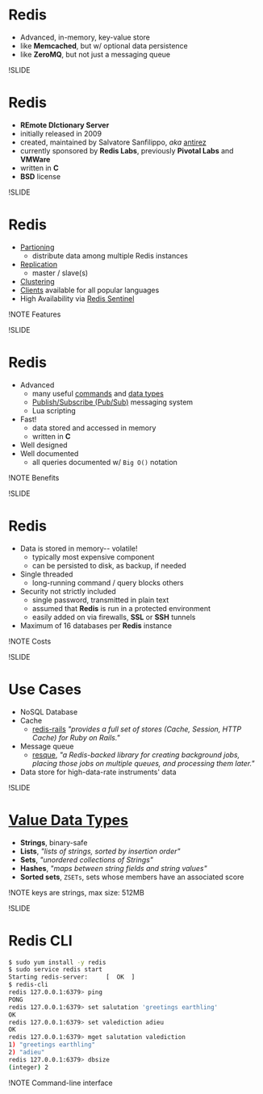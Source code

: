 
# Redis

<!--What is Redis-->

- Advanced, in-memory, key-value store
- like **Memcached**, but w/ optional data persistence
- like **ZeroMQ**, but not just a messaging queue

!SLIDE

# Redis

- **REmote DIctionary Server**
- initially released in 2009
- created, maintained by Salvatore Sanfilippo, *aka* [antirez](http://antirez.com/latest/0)
- currently sponsored by **Redis Labs**, previously **Pivotal Labs** and **VMWare**
- written in **C**
- **BSD** license
<!--About-->

!SLIDE

# Redis

- [Partioning](http://redis.io/topics/partitioning)
  - distribute data among multiple Redis instances
- [Replication](http://redis.io/topics/replication)
  - master / slave(s)
- [Clustering](http://redis.io/topics/cluster-tutorial)
- [Clients](http://redis.io/clients) available for all popular languages
- High Availability via [Redis Sentinel](http://redis.io/topics/sentinel)

!NOTE
Features

!SLIDE

# Redis

- Advanced
  - many useful [commands](http://redis.io/commands) and [data types](http://redis.io/topics/data-types)
  - [Publish/Subscribe (Pub/Sub)](http://redis.io/topics/pubsub) messaging system
  - Lua scripting
- Fast!
  - data stored and accessed in memory
  - written in **C**
- Well designed
- Well documented
  - all queries documented w/ `Big O()` notation

!NOTE
Benefits

!SLIDE

# Redis

- Data is stored in memory-- volatile!
  - typically most expensive component
  - can be persisted to disk, as backup, if needed
- Single threaded
  - long-running command / query blocks others
- Security not strictly included
  - single password, transmitted in plain text
  - assumed that **Redis** is run in a protected environment
  - easily added on via firewalls, **SSL** or **SSH** tunnels
- Maximum of 16 databases per **Redis** instance

!NOTE
Costs

!SLIDE

# Use Cases

- NoSQL Database
- Cache
  - [redis-rails](https://github.com/redis-store/redis-rails) *"provides a full set of stores (Cache, Session, HTTP Cache) for Ruby on Rails."*
- Message queue
  - [resque](https://github.com/resque/resque), *"a Redis-backed library for creating background jobs, placing those jobs on multiple queues, and processing them later."*
- Data store for high-data-rate instruments' data

!SLIDE

# [Value Data Types](http://redis.io/topics/data-types)

- **Strings**, binary-safe
- **Lists**, *"lists of strings, sorted by insertion order"*
- **Sets**, *"unordered collections of Strings"*
- **Hashes**, *"maps between string fields and string values"*
- **Sorted sets**, `ZSETs`, sets whose members have an associated score

!NOTE
keys are strings, max size: 512MB

!SLIDE

# Redis CLI

```sh
$ sudo yum install -y redis
$ sudo service redis start
Starting redis-server:     [  OK  ]
$ redis-cli
redis 127.0.0.1:6379> ping
PONG
redis 127.0.0.1:6379> set salutation 'greetings earthling'
OK
redis 127.0.0.1:6379> set valediction adieu
OK
redis 127.0.0.1:6379> mget salutation valediction
1) "greetings earthling"
2) "adieu"
redis 127.0.0.1:6379> dbsize
(integer) 2
```

!NOTE
Command-line interface
